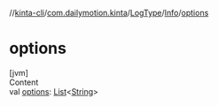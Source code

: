 //[kinta-cli](../../../../index.md)/[com.dailymotion.kinta](../../index.md)/[LogType](../index.md)/[Info](index.md)/[options](options.md)



# options  
[jvm]  
Content  
val [options](options.md): [List](https://kotlinlang.org/api/latest/jvm/stdlib/kotlin.collections/-list/index.html)<[String](https://kotlinlang.org/api/latest/jvm/stdlib/kotlin/-string/index.html)>  



